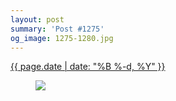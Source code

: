 ```yaml
---
layout: post
summary: 'Post #1275'
og_image: 1275-1280.jpg
---
```


<div class="post">
 <time>
  <a href="/1275">
   {{ page.date | date: "%B %-d, %Y" }}
  </a>
 </time>
 <a href="/1275">
  <figure data-taken="1/18/2021">
   <img sizes="(min-width: 700px) 50vw, calc(100vw - 2rem)" src="{{ site.assets_url }}/1275-640.jpg" srcset="{{ site.assets_url }}/1275-320.jpg 320w, {{ site.assets_url }}/1275-640.jpg 640w, {{ site.assets_url }}/1275-960.jpg 960w, {{ site.assets_url }}/1275-1280.jpg 1280w"/>
  </figure>
 </a>
</div>
